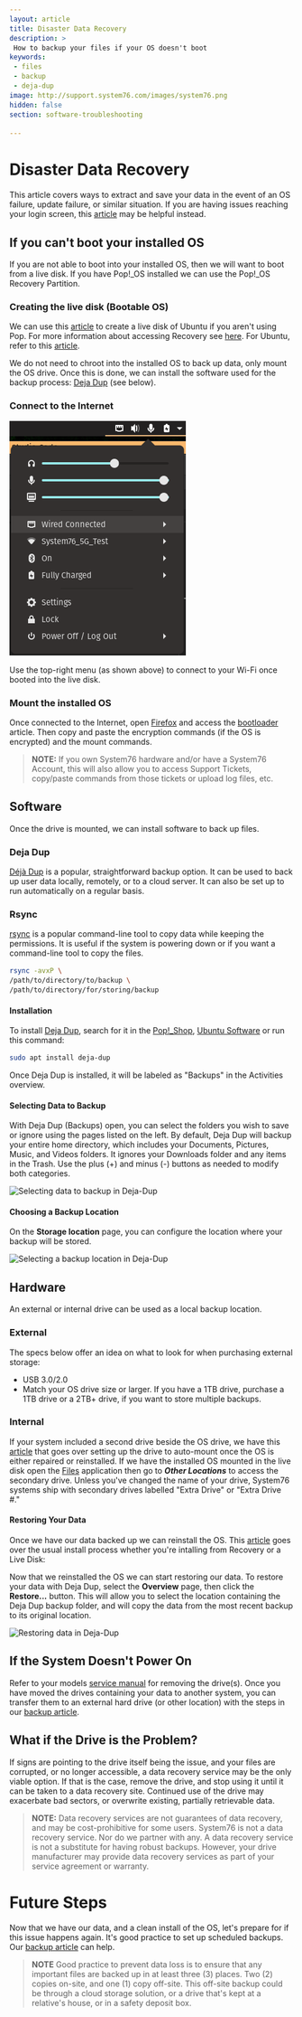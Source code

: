 ```yaml
---
layout: article
title: Disaster Data Recovery
description: >
 How to backup your files if your OS doesn't boot
keywords:
 - files
 - backup
 - deja-dup
image: http://support.system76.com/images/system76.png
hidden: false
section: software-troubleshooting

---
```


# Disaster Data Recovery

This article covers ways to extract and save your data in the event of an OS failure, update failure, or similar situation. If you are having issues reaching your login screen, this [article](https://support.system76.com/articles/login-loop-pop/) may be helpful instead.
## If you can't boot your installed OS

If you are not able to boot into your installed OS, then we will want to boot from a live disk. If you have Pop!\_OS installed we can use the Pop!\_OS Recovery Partition.

### Creating the live disk (Bootable OS)

We can use this [article](/articles/live-disk) to create a live disk of Ubuntu if you aren't using Pop. For more information about accessing Recovery see [here](/articles/pop-recovery). For Ubuntu, refer to this [article](/articles/bootloader).

We do not need to chroot into the installed OS to back up data, only mount the OS drive. Once this is done, we can install the software used for the backup process: <u>Deja Dup</u> (see below).

### Connect to the Internet

![Top Left Menu](/images/disaster-recovery/Dialog.png)

Use the top-right menu (as shown above) to connect to your Wi-Fi once booted into the live disk. 

### Mount the installed OS

Once connected to the Internet, open <u>Firefox</u> and access the [bootloader](/articles/bootloader) article.
Then copy and paste the encryption commands (if the OS is encrypted) and the mount commands.

> **NOTE:** If you own System76 hardware and/or have a System76 Account, this will also allow you to access Support Tickets, copy/paste commands from those tickets or upload log files, etc.

## Software 

Once the drive is mounted, we can install software to back up files.
### Deja Dup

[Déjà Dup](https://wiki.gnome.org/Apps/DejaDup) is a popular, straightforward backup option. It can be used to back up user data locally, remotely, or to a cloud server. It can also be set up to run automatically on a regular basis.

### Rsync

[rsync](https://www.digitalocean.com/community/tutorials/how-to-use-rsync-to-sync-local-and-remote-directories) is a popular command-line tool to copy data while keeping the permissions. It is useful if the system is powering down or if you want a command-line tool to copy the files. 

```bash
rsync -avxP \
/path/to/directory/to/backup \
/path/to/directory/for/storing/backup
```

#### Installation

To install <u>Deja Dup</u>, search for it in the <u>Pop!\_Shop</u>, <u>Ubuntu Software</u> or run this command:

```bash
sudo apt install deja-dup
```

Once Deja Dup is installed, it will be labeled as "Backups" in the Activities overview.

#### Selecting Data to Backup

With Deja Dup (Backups) open, you can select the folders you wish to save or ignore using the pages listed on the left. By default, Deja Dup will backup your entire home directory, which includes your Documents, Pictures, Music, and Videos folders. It ignores your Downloads folder and any items in the Trash. Use the plus (+) and minus (-) buttons as needed to modify both categories.

![Selecting data to backup in Deja-Dup](/images/backup/deja_selection.png)

#### Choosing a Backup Location

On the **Storage location** page, you can configure the location where your backup will be stored.

![Selecting a backup location in Deja-Dup](/images/backup/deja_location.png)

## Hardware

An external or internal drive can be used as a local backup location. 

### External

The specs below offer an idea on what to look for when purchasing external storage:

- USB 3.0/2.0
- Match your OS drive size or larger. If you have a 1TB drive, purchase a 1TB drive or a 2TB+ drive, if you want to store multiple backups.

### Internal

If your system included a second drive beside the OS drive, we have this [article](/articles/extra-drive/) that goes over setting up the drive to auto-mount once the OS is either repaired or reinstalled. 
If we have the installed OS mounted in the live disk open the <u>Files</u> application then go to ***Other Locations*** to access the secondary drive. Unless you've changed the name of your drive, System76 systems ship with secondary drives labelled "Extra Drive" or "Extra Drive #."

#### Restoring Your Data

Once we have our data backed up we can reinstall the OS. This [article](https://support.system76.com/articles/install-pop/) goes over the usual install process whether you're intalling from Recovery or a Live Disk:

Now that we reinstalled the OS we can start restoring our data. To restore your data with Deja Dup, select the **Overview** page, then click the **Restore...** button. This will allow you to select the location containing the Deja Dup backup folder, and will copy the data from the most recent backup to its original location.

![Restoring data in Deja-Dup](/images/backup/deja_overview.png)

## If the System Doesn't Power On

Refer to your models [service manual](/articles/service-manuals) for removing the drive(s). Once you have moved the drives containing your data to another system, you can transfer them to an external hard drive (or other location) with the steps in our [backup article](/articles/backup-files).

## What if the Drive is the Problem?
If signs are pointing to the drive itself being the issue, and your files are corrupted, or no longer accessible, a data recovery service may be the only viable option. If that is the case, remove the drive, and stop using it until it can be taken to a data recovery site. Continued use of the drive may exacerbate bad sectors, or overwrite existing, partially retrievable data.

> **NOTE:** Data recovery services are not guarantees of data recovery, and may be cost-prohibitive for some users. System76 is not a data recovery service. Nor do we partner with any. A data recovery service is not a substitute for having robust backups. However, your drive manufacturer may provide data recovery services as part of your service agreement or warranty.

# Future Steps

Now that we have our data, and a clean install of the OS, let's prepare for if this issue happens again. It's good practice to set up scheduled backups. Our [backup article](/articles/backup-files) can help. 

> **NOTE** Good practice to prevent data loss is to ensure that any important files are backed up in at least three (3) places. Two (2) copies on-site, and one (1) copy off-site. This off-site backup could be through a cloud storage solution, or a drive that's kept at a relative's house, or in a safety deposit box.

<!--Rsync/Your Script? Let's also link to the service manuals page in case they need to pull the drive.-->